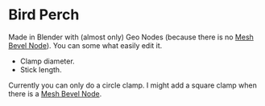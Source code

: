 # Bird Perch

Made in Blender with (almost only) Geo Nodes (because there is no [Mesh Bevel Node](https://projects.blender.org/blender/blender/issues/86841)). You can some what easily edit it.

* Clamp diameter.
* Stick length.

Currently you can only do a circle clamp. I might add a square clamp when there is a [Mesh Bevel Node](https://projects.blender.org/blender/blender/issues/86841).
